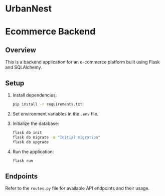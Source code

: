 # UrbanNest

# Ecommerce Backend

## Overview

This is a backend application for an e-commerce platform built using Flask and SQLAlchemy.

## Setup

1. Install dependencies:
    ```bash
    pip install -r requirements.txt
    ```

2. Set environment variables in the `.env` file.

3. Initialize the database:
    ```bash
    flask db init
    flask db migrate -m "Initial migration"
    flask db upgrade
    ```

4. Run the application:
    ```bash
    flask run
    ```

## Endpoints

Refer to the `routes.py` file for available API endpoints and their usage.



